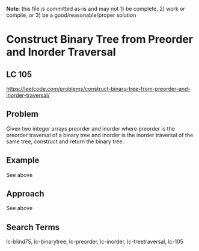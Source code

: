 **Note**: this file is committed as-is and may not 1) be complete, 2) work or compile, or 3) be a good/reasonable/proper solution


# Construct Binary Tree from Preorder and Inorder Traversal
## LC 105
https://leetcode.com/problems/construct-binary-tree-from-preorder-and-inorder-traversal/

## Problem
Given two integer arrays preorder and inorder where preorder is the preorder traversal of a binary tree and inorder is the inorder traversal of the same tree, construct and return the binary tree.

## Example
See above

## Approach
See above

## Search Terms
lc-blind75, lc-binarytree, lc-preorder, lc-inorder, lc-treetraversal, lc-105 